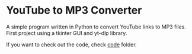 <h1>YouTube to MP3 Converter</h1>
<p>
  A simple program written in Python to convert YouTube links to MP3 files. First project using a tkinter GUI and yt-dlp library.
</p>
<p>
  If you want to check out the code, check <a href="https://github.com/ZPedro99/YouTube_MP3_Converter/tree/main/code" target="blank">code</a> folder.
</p>
